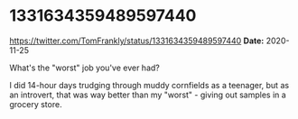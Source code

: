 # 1331634359489597440
https://twitter.com/TomFrankly/status/1331634359489597440
**Date:** 2020-11-25

What's the "worst" job you've ever had?

I did 14-hour days trudging through muddy cornfields as a teenager, but as an introvert, that was way better than my "worst" - giving out samples in a grocery store.
